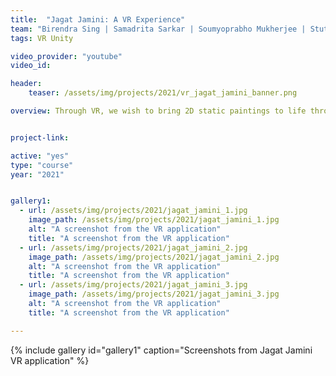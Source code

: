 ```yaml
---
title:  "Jagat Jamini: A VR Experience"
team: "Birendra Sing | Samadrita Sarkar | Soumyoprabho Mukherjee | Stuti Prakashkumar"
tags: VR Unity

video_provider: "youtube"
video_id:

header:
    teaser: /assets/img/projects/2021/vr_jagat_jamini_banner.png

overview: Through VR, we wish to bring 2D static paintings to life through layered elements recreated in the painting style of Jamini Roy. Jamini Roy was an Indian Artist consciously rejected Western artistic styles and developed a more 'Indian' form of artistic expression. Virtual reality allows for more immersive art experiences that engage the user to explore beyond the 2 Dimensions of traditional art. We aimed to bring various scenes from his paintings to life by placing the different elements from 5 different paintings with supporting experiential audio, set among a village rendered in the painting style of the artist. We see application of such an immersive experience in art museums and schools to tell stories and view traditional Indian art in a new interactive way.


project-link: 

active: "yes"
type: "course"
year: "2021"


gallery1:
  - url: /assets/img/projects/2021/jagat_jamini_1.jpg
    image_path: /assets/img/projects/2021/jagat_jamini_1.jpg
    alt: "A screenshot from the VR application"
    title: "A screenshot from the VR application"
  - url: /assets/img/projects/2021/jagat_jamini_2.jpg
    image_path: /assets/img/projects/2021/jagat_jamini_2.jpg
    alt: "A screenshot from the VR application"
    title: "A screenshot from the VR application"
  - url: /assets/img/projects/2021/jagat_jamini_3.jpg
    image_path: /assets/img/projects/2021/jagat_jamini_3.jpg
    alt: "A screenshot from the VR application"
    title: "A screenshot from the VR application"

---
```



{% include gallery id="gallery1" caption="Screenshots from Jagat Jamini VR application" %}

